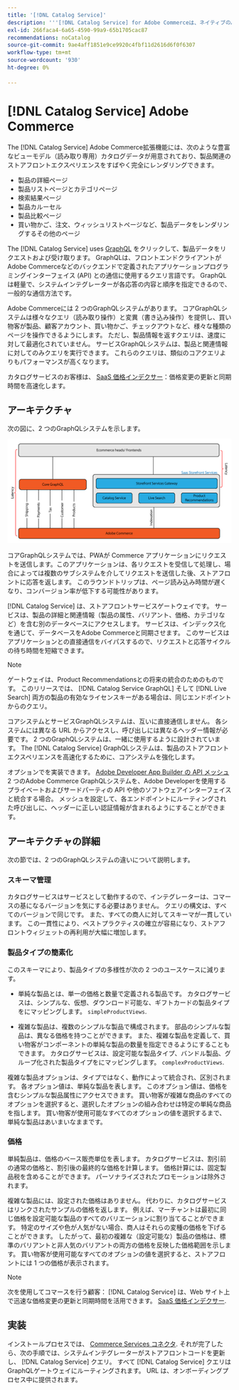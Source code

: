 ```yaml
---
title: '[!DNL Catalog Service]'
description: '''[!DNL Catalog Service] for Adobe Commerceは、ネイティブのAdobe Commerce GraphQLクエリよりも、製品表示ページと製品リストページのコンテンツをよりすばやく取得する方法を提供します。」'
exl-id: 266faca4-6a65-4590-99a9-65b1705cac87
recommendations: noCatalog
source-git-commit: 9ae4aff1851e9ce9920c4fbf11d2616d6f0f6307
workflow-type: tm+mt
source-wordcount: '930'
ht-degree: 0%

---
```


# [!DNL Catalog Service] Adobe Commerce

The [!DNL Catalog Service] Adobe Commerce拡張機能には、次のような豊富なビューモデル（読み取り専用）カタログデータが用意されており、製品関連のストアフロントエクスペリエンスをすばやく完全にレンダリングできます。

* 製品の詳細ページ
* 製品リストページとカテゴリページ
* 検索結果ページ
* 製品カルーセル
* 製品比較ページ
* 買い物かご、注文、ウィッシュリストページなど、製品データをレンダリングするその他のページ

The [!DNL Catalog Service] uses [GraphQL](https://graphql.org/) をクリックして、製品データをリクエストおよび受け取ります。 GraphQLは、フロントエンドクライアントがAdobe Commerceなどのバックエンドで定義されたアプリケーションプログラミングインターフェイス (API) との通信に使用するクエリ言語です。 GraphQLは軽量で、システムインテグレーターが各応答の内容と順序を指定できるので、一般的な通信方法です。

Adobe Commerceには 2 つのGraphQLシステムがあります。 コアGraphQLシステムは様々なクエリ（読み取り操作）と変異（書き込み操作）を提供し、買い物客が製品、顧客アカウント、買い物かご、チェックアウトなど、様々な種類のページを操作できるようにします。 ただし、製品情報を返すクエリは、速度に対して最適化されていません。 サービスGraphQLシステムは、製品と関連情報に対してのみクエリを実行できます。 これらのクエリは、類似のコアクエリよりもパフォーマンスが高くなります。

カタログサービスのお客様は、 [SaaS 価格インデクサー](../price-index/index.md)：価格変更の更新と同期時間を高速化します。

## アーキテクチャ

次の図に、2 つのGraphQLシステムを示します。

![カタログのアーキテクチャ図](assets/catalog-service-architecture.png)

コアGraphQLシステムでは、PWAが Commerce アプリケーションにリクエストを送信します。このアプリケーションは、各リクエストを受信して処理し、場合によっては複数のサブシステムを介してリクエストを送信した後、ストアフロントに応答を返します。 このラウンドトリップは、ページ読み込み時間が遅くなり、コンバージョン率が低下する可能性があります。

[!DNL Catalog Service] は、ストアフロントサービスゲートウェイです。 サービスは、製品の詳細と関連情報（製品の属性、バリアント、価格、カテゴリなど）を含む別のデータベースにアクセスします。 サービスは、インデックス化を通じて、データベースをAdobe Commerceと同期させます。
このサービスはアプリケーションとの直接通信をバイパスするので、リクエストと応答サイクルの待ち時間を短縮できます。

>[!NOTE]
>
>ゲートウェイは、Product Recommendationsとの将来の統合のためのものです。 このリリースでは、 [!DNL Catalog Service GraphQL] そして [!DNL Live Search] 両方の製品の有効なライセンスキーがある場合は、同じエンドポイントからのクエリ。

コアシステムとサービスGraphQLシステムは、互いに直接通信しません。 各システムには異なる URL からアクセスし、呼び出しには異なるヘッダー情報が必要です。 2 つのGraphQLシステムは、一緒に使用するように設計されています。 The [!DNL Catalog Service] GraphQLシステムは、製品のストアフロントエクスペリエンスを高速化するために、コアシステムを強化します。

オプションでを実装できます。 [Adobe Developer App Builder の API メッシュ](https://developer.adobe.com/graphql-mesh-gateway/) 2 つのAdobe Commerce GraphQLシステムを、Adobe Developerを使用するプライベートおよびサードパーティの API や他のソフトウェアインターフェイスと統合する場合。 メッシュを設定して、各エンドポイントにルーティングされた呼び出しに、ヘッダーに正しい認証情報が含まれるようにすることができます。

## アーキテクチャの詳細

次の節では、2 つのGraphQLシステムの違いについて説明します。

### スキーマ管理

カタログサービスはサービスとして動作するので、インテグレーターは、コマースの基になるバージョンを気にする必要はありません。 クエリの構文は、すべてのバージョンで同じです。 また、すべての商人に対してスキーマが一貫しています。 この一貫性により、ベストプラクティスの確立が容易になり、ストアフロントウィジェットの再利用が大幅に増加します。

### 製品タイプの簡素化

このスキーマにより、製品タイプの多様性が次の 2 つのユースケースに減ります。

* 単純な製品とは、単一の価格と数量で定義される製品です。 カタログサービスは、シンプルな、仮想、ダウンロード可能な、ギフトカードの製品タイプをにマッピングします。 `simpleProductViews`.

* 複雑な製品は、複数のシンプルな製品で構成されます。 部品のシンプルな製品は、異なる価格を持つことができます。 また、複雑な製品を定義して、買い物客がコンポーネントの単純な製品の数量を指定できるようにすることもできます。 カタログサービスは、設定可能な製品タイプ、バンドル製品、グループ化された製品タイプをにマッピングします。 `complexProductViews`.

複雑な製品オプションは、タイプではなく、動作によって統合され、区別されます。 各オプション値は、単純な製品を表します。 このオプション値は、価格を含むシンプルな製品属性にアクセスできます。 買い物客が複雑な商品のすべてのオプションを選択すると、選択したオプションの組み合わせは特定の単純な商品を指します。 買い物客が使用可能なすべてのオプションの値を選択するまで、単純な製品はあいまいなままです。

### 価格

単純製品は、価格のベース販売単位を表します。 カタログサービスは、割引前の通常の価格と、割引後の最終的な価格を計算します。 価格計算には、固定製品税を含めることができます。 パーソナライズされたプロモーションは除外されます。

複雑な製品には、設定された価格はありません。 代わりに、カタログサービスはリンクされたサンプルの価格を返します。 例えば、マーチャントは最初に同じ価格を設定可能な製品のすべてのバリエーションに割り当てることができます。 特定のサイズや色が人気がない場合、商人はそれらの変種の価格を下げることができます。 したがって、最初の複雑な（設定可能な）製品の価格は、標準のバリアントと非人気のバリアントの両方の価格を反映した価格範囲を示します。 買い物客が使用可能なすべてのオプションの値を選択すると、ストアフロントには 1 つの価格が表示されます。

>[!NOTE]
>
> 次を使用してコマースを行う顧客： [!DNL Catalog Service] は、Web サイト上で迅速な価格変更の更新と同期時間を活用できます。 [SaaS 価格インデクサー](../price-index/index.md).

## 実装

インストールプロセスでは、 [Commerce Services コネクタ](../landing/saas.md). それが完了したら、次の手順では、システムインテグレーターがストアフロントコードを更新し、 [!DNL Catalog Service] クエリ。 すべて [!DNL Catalog Service] クエリはGraphQLゲートウェイにルーティングされます。 URL は、オンボーディングプロセス中に提供されます。
